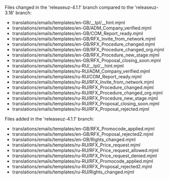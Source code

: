 Files changed in the 'releaseuz-4.1.1' branch compared to the 'releaseuz-3.18' branch:

- translations/emails/templates/en-GB/__tpl/__hint.mjml
- translations/emails/templates/en-GB/ADM_Company_verified.mjml
- translations/emails/templates/en-GB/COM_Report_ready.mjml
- translations/emails/templates/en-GB/RFX_Invite_from_network.mjml
- translations/emails/templates/en-GB/RFX_Procedure_changed.mjml
- translations/emails/templates/en-GB/RFX_Procedure_changed_org.mjml
- translations/emails/templates/en-GB/RFX_Procedure_new_stage.mjml
- translations/emails/templates/en-GB/RFX_Proposal_closing_soon.mjml
- translations/emails/templates/ru-RU/__tpl/__hint.mjml
- translations/emails/templates/ru-RU/ADM_Company_verified.mjml
- translations/emails/templates/ru-RU/COM_Report_ready.mjml
- translations/emails/templates/ru-RU/RFX_Invite_from_network.mjml
- translations/emails/templates/ru-RU/RFX_Procedure_changed.mjml
- translations/emails/templates/ru-RU/RFX_Procedure_changed_org.mjml
- translations/emails/templates/ru-RU/RFX_Procedure_new_stage.mjml
- translations/emails/templates/ru-RU/RFX_Proposal_closing_soon.mjml
- translations/emails/templates/ru-RU/RFX_Proposal_rejected.mjml

Files added in the 'releaseuz-4.1.1' branch:

- translations/emails/templates/en-GB/RFX_Promocode_applied.mjml
- translations/emails/templates/en-GB/RFX_Proposal_rejected2.mjml
- translations/emails/templates/en-GB/Rights_changed.mjml
- translations/emails/templates/ru-RU/RFX_Price_request.mjml
- translations/emails/templates/ru-RU/RFX_Price_request_allowed.mjml
- translations/emails/templates/ru-RU/RFX_Price_request_denied.mjml
- translations/emails/templates/ru-RU/RFX_Promocode_applied.mjml
- translations/emails/templates/ru-RU/RFX_Proposal_rejected2.mjml
- translations/emails/templates/ru-RU/Rights_changed.mjml
